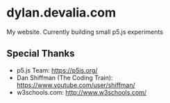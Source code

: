 # dylan.devalia.com

My website. Currently building small p5.js experiments

## Special Thanks

- p5.js Team: https://p5js.org/
- Dan Shiffman (The Coding Train): https://www.youtube.com/user/shiffman/
- w3schools.com: http://www.w3schools.com/
